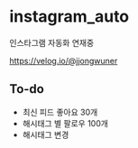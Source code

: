 # instagram_auto

인스타그램 자동화 연재중

https://velog.io/@jjongwuner

## To-do

- 최신 피드 좋아요 30개
- 해시태그 별 팔로우 100개
- 해시태그 변경